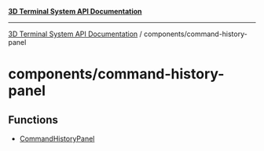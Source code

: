 [**3D Terminal System API Documentation**](../../README.md)

***

[3D Terminal System API Documentation](../../README.md) / components/command-history-panel

# components/command-history-panel

## Functions

- [CommandHistoryPanel](functions/CommandHistoryPanel.md)
